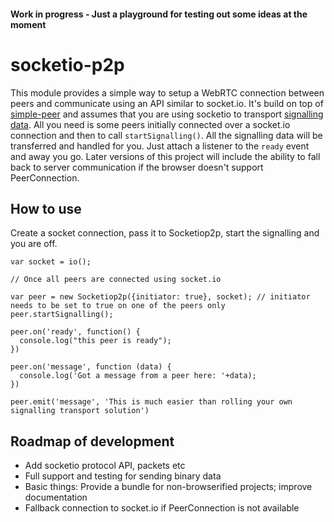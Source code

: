 #### Work in progress - Just a playground for testing out some ideas at the moment

# socketio-p2p

This module provides a simple way to setup a WebRTC connection between peers and communicate using an API similar to socket.io. It's build on top of [simple-peer](https://github.com/feross/simple-peer) and assumes that you are using socketio to transport [signalling data](http://www.html5rocks.com/en/tutorials/webrtc/infrastructure/#what-is-signaling). All you need is some peers initially connected over a socket.io connection and then to call `startSignalling()`. All the signalling data will be transferred and handled for you. Just attach a listener to the `ready` event and away you go. Later versions of this project will include the ability to fall back to server communication if the browser doesn't support PeerConnection.

## How to use

Create a socket connection, pass it to Socketiop2p, start the signalling and you are off.

```
var socket = io();

// Once all peers are connected using socket.io

var peer = new Socketiop2p({initiator: true}, socket); // initiator needs to be set to true on one of the peers only
peer.startSignalling();

peer.on('ready', function() {
  console.log("this peer is ready");
})

peer.on('message', function (data) {
  console.log('Got a message from a peer here: '+data);
})

peer.emit('message', 'This is much easier than rolling your own signalling transport solution')

```

## Roadmap of development

- Add socketio protocol API, packets etc
- Full support and testing for sending binary data
- Basic things: Provide a bundle for non-browserified projects; improve documentation
- Fallback connection to socket.io if PeerConnection is not available
